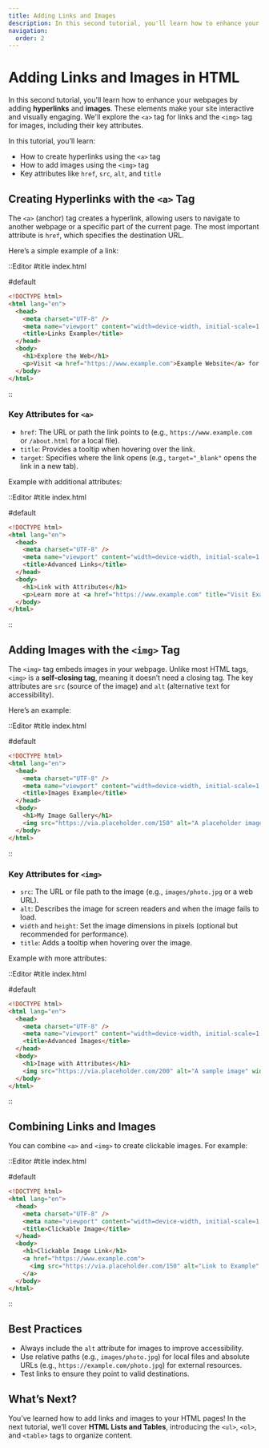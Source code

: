 ```yaml
---
title: Adding Links and Images
description: In this second tutorial, you'll learn how to enhance your webpages by adding hyperlinks and images.
navigation:
  order: 2
---
```


# Adding Links and Images in HTML

In this second tutorial, you'll learn how to enhance your webpages by adding **hyperlinks** and **images**. These elements make your site interactive and visually engaging. We'll explore the `<a>` tag for links and the `<img>` tag for images, including their key attributes.

In this tutorial, you’ll learn:
- How to create hyperlinks using the `<a>` tag
- How to add images using the `<img>` tag
- Key attributes like `href`, `src`, `alt`, and `title`

## Creating Hyperlinks with the `<a>` Tag

The `<a>` (anchor) tag creates a hyperlink, allowing users to navigate to another webpage or a specific part of the current page. The most important attribute is `href`, which specifies the destination URL.

Here’s a simple example of a link:

::Editor
#title
index.html

#default
```html
<!DOCTYPE html>
<html lang="en">
  <head>
    <meta charset="UTF-8" />
    <meta name="viewport" content="width=device-width, initial-scale=1.0" />
    <title>Links Example</title>
  </head>
  <body>
    <h1>Explore the Web</h1>
    <p>Visit <a href="https://www.example.com">Example Website</a> for more information.</p>
  </body>
</html>
```
::

### Key Attributes for `<a>`
- `href`: The URL or path the link points to (e.g., `https://www.example.com` or `/about.html` for a local file).
- `title`: Provides a tooltip when hovering over the link.
- `target`: Specifies where the link opens (e.g., `target="_blank"` opens the link in a new tab).

Example with additional attributes:

::Editor
#title
index.html

#default
```html
<!DOCTYPE html>
<html lang="en">
  <head>
    <meta charset="UTF-8" />
    <meta name="viewport" content="width=device-width, initial-scale=1.0" />
    <title>Advanced Links</title>
  </head>
  <body>
    <h1>Link with Attributes</h1>
    <p>Learn more at <a href="https://www.example.com" title="Visit Example" target="_blank">Example Website</a>.</p>
  </body>
</html>
```
::

## Adding Images with the `<img>` Tag

The `<img>` tag embeds images in your webpage. Unlike most HTML tags, `<img>` is a **self-closing tag**, meaning it doesn’t need a closing tag. The key attributes are `src` (source of the image) and `alt` (alternative text for accessibility).

Here’s an example:

::Editor
#title
index.html

#default
```html
<!DOCTYPE html>
<html lang="en">
  <head>
    <meta charset="UTF-8" />
    <meta name="viewport" content="width=device-width, initial-scale=1.0" />
    <title>Images Example</title>
  </head>
  <body>
    <h1>My Image Gallery</h1>
    <img src="https://via.placeholder.com/150" alt="A placeholder image" />
  </body>
</html>
```
::

### Key Attributes for `<img>`
- `src`: The URL or file path to the image (e.g., `images/photo.jpg` or a web URL).
- `alt`: Describes the image for screen readers and when the image fails to load.
- `width` and `height`: Set the image dimensions in pixels (optional but recommended for performance).
- `title`: Adds a tooltip when hovering over the image.

Example with more attributes:

::Editor
#title
index.html

#default
```html
<!DOCTYPE html>
<html lang="en">
  <head>
    <meta charset="UTF-8" />
    <meta name="viewport" content="width=device-width, initial-scale=1.0" />
    <title>Advanced Images</title>
  </head>
  <body>
    <h1>Image with Attributes</h1>
    <img src="https://via.placeholder.com/200" alt="A sample image" width="200" height="200" title="Sample Image" />
  </body>
</html>
```
::

## Combining Links and Images

You can combine `<a>` and `<img>` to create clickable images. For example:

::Editor
#title
index.html

#default
```html
<!DOCTYPE html>
<html lang="en">
  <head>
    <meta charset="UTF-8" />
    <meta name="viewport" content="width=device-width, initial-scale=1.0" />
    <title>Clickable Image</title>
  </head>
  <body>
    <h1>Clickable Image Link</h1>
    <a href="https://www.example.com">
      <img src="https://via.placeholder.com/150" alt="Link to Example" />
    </a>
  </body>
</html>
```
::

## Best Practices
- Always include the `alt` attribute for images to improve accessibility.
- Use relative paths (e.g., `images/photo.jpg`) for local files and absolute URLs (e.g., `https://example.com/photo.jpg`) for external resources.
- Test links to ensure they point to valid destinations.

## What’s Next?

You’ve learned how to add links and images to your HTML pages! In the next tutorial, we’ll cover **HTML Lists and Tables**, introducing the `<ul>`, `<ol>`, and `<table>` tags to organize content.